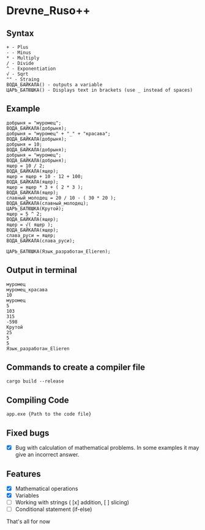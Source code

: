 # Drevne_Ruso++


## Syntax
```
+ - Plus
- - Minus
* - Multiply
/ - Divide
^ - Exponentiation
√ - Sqrt
"" - Straing
ВОДА_БАЙКАЛА() - outputs a variable
ЦАРЬ_БАТЮШКА() - Displays text in brackets (use _ instead of spaces)
```

## Example
```
добрыня = "муромец";
ВОДА_БАЙКАЛА(добрыня);
добрыня = "муромец" + "_" + "красава";
ВОДА_БАЙКАЛА(добрыня);
добрыня = 10;
ВОДА_БАЙКАЛА(добрыня);
добрыня = "муромец";
ВОДА_БАЙКАЛА(добрыня);
ящер = 10 / 2;
ВОДА_БАЙКАЛА(ящер);
ящер = ящер + 10 - 12 + 100;
ВОДА_БАЙКАЛА(ящер);
ящер = ящер * 3 + ( 2 * 3 );
ВОДА_БАЙКАЛА(ящер);
славный_молодец = 20 / 10 - ( 30 * 20 );
ВОДА_БАЙКАЛА(славный_молодец);
ЦАРЬ_БАТЮШКА(Крутой);
ящер = 5 ^ 2;
ВОДА_БАЙКАЛА(ящер);
ящер = √( ящер );
ВОДА_БАЙКАЛА(ящер);
слава_руси = ящер;
ВОДА_БАЙКАЛА(слава_руси);

ЦАРЬ_БАТЮШКА(Язык_разработан_Elieren);
```

## Output in terminal
```
муромец
муромец_красава
10
муромец
5
103
315
-598
Крутой
25
5
5
Язык_разработан_Elieren
```

## Commands to create a compiler file
```
cargo build --release
```

## Compiling Code
```
app.exe {Path to the code file}
```

## Fixed bugs

- [x] Bug with calculation of mathematical problems. In some examples it may give an incorrect answer.

## Features

- [x] Mathematical operations
- [x] Variables
- [ ] Working with strings ( [x] addition, [ ] slicing)
- [ ] Conditional statement (if-else)

That's all for now
